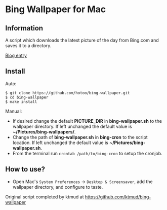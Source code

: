 Bing Wallpaper for Mac
=====================

Information
-----------
A script which downloads the latest picture of the day from Bing.com and saves it to a directory.


[Blog entry](http://blog.ideasftw.com/bing-desktop-for-mac)

Install
-------

Auto:

```
$ git clone https://github.com/hotoo/bing-wallpaper.git
$ cd bing-wallpaper
$ make install
```

Manual:

* If desired change the default **PICTURE_DIR** in **bing-wallpaper.sh** to the wallpaper directory. If left unchanged the default value is **~/Pictures/bing-wallpapers/**.
* Change the path of **bing-wallpaper.sh** in **bing-cron** to the script location. If left unchanged the default value is **~/Pictures/bing-wallpaper.sh**.
* From the terminal run `crontab /path/to/bing-cron` to setup the cronjob.


How to use?
-----------

* Open Mac's `System Preferences` -> `Desktop & Screensaver`, add the wallpaper directory, and configure to taste.

Original script completed by ktmud at https://github.com/ktmud/bing-wallpaper
